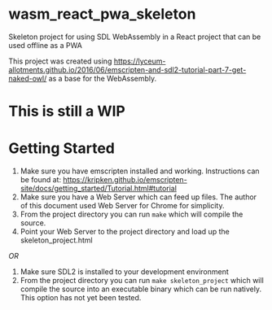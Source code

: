 # wasm_react_pwa_skeleton
Skeleton project for using SDL WebAssembly in a React project that can be used offline as a PWA

This project was created using https://lyceum-allotments.github.io/2016/06/emscripten-and-sdl2-tutorial-part-7-get-naked-owl/ as a base for the WebAssembly.

# This is still a WIP

# Getting Started
1. Make sure you have emscripten installed and working. Instructions can be found at: https://kripken.github.io/emscripten-site/docs/getting_started/Tutorial.html#tutorial
2. Make sure you have a Web Server which can feed up files. The author of this document used Web Server for Chrome for simplicity.
3. From the project directory you can run `make` which will compile the source.
4. Point your Web Server to the project directory and load up the skeleton_project.html

*OR*
1. Make sure SDL2 is installed to your development environment
2. From the project directory you can run `make skeleton_project` which will compile the source into an executable binary which can be run natively. This option has not yet been tested.

